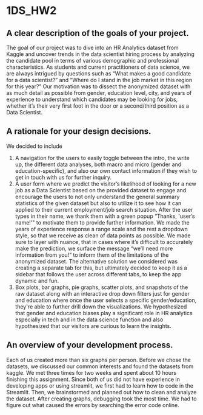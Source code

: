 # 1DS_HW2

## A clear description of the goals of your project. 
The goal of our project was to dive into an HR Analytics dataset from Kaggle and uncover trends in the data scientist hiring process by analyzing the candidate pool in terms of various demographic and professional characteristics. As students and current practitioners of data science, we are always intrigued by questions such as “What makes a good candidate for a data scientist?” and “Where do I stand in the job market in this region for this year?” Our motivation was to dissect the anonymized dataset with as much detail as possible from gender, education level, city, and years of experience to understand which candidates may be looking for jobs, whether it’s their very first foot in the door or a second/third position as a Data Scientist.  

## A rationale for your design decisions. 
We decided to include 
1) A navigation for the users to easily toggle between the intro, the write up, the different data analyses, both macro and micro (gender and education-specific), and also our own contact information if they wish to get in touch with us for further inquiry. 
2) A user form where we predict the visitor’s likelihood of looking for a new job as a Data Scientist based on the provided dataset to engage and encourage the users to not only understand the general summary statistics of the given dataset but also to utilize it to see how it can applied to their current employment/job search situation. After the user types in their name, we thank them with a green popup “Thanks, 'user’s name!'" to motivate them to provide further information. We made the years of experience response a range scale and the rest a dropdown style, so that we receive as clean of data points as possible. We made sure to layer with nuance, that in cases where it’s difficult to accurately make the prediction, we surface the message “we’ll need more information from you!” to inform them of the limitations of the anonymized dataset. The alternative solution we considered was creating a separate tab for this, but ultimately decided to keep it as a sidebar that follows the user across different tabs, to keep the app dynamic and fun. 
3) Box plots, bar graphs, pie graphs, scatter plots, and snapshots of the raw dataset along with an interactive drop down filters just for gender and education where once the user selects a specific gender/education, they're able to further drill down the visualizations. We hypothesized that gender and education biases play a significant role in HR analytics especially in tech and in the data science function and also hypothesized that our visitors are curious to learn the insights.

## An overview of your development process.
Each of us created more than six graphs per person. Before we chose the datasets, we discussed our common interests and found the datasets from kaggle. We met three times for two weeks and spent about 10 hours finishing this assignment. Since both of us did not have experience in developing apps or using streamlit, we first had to learn how to code in the Streamlit. Then, we brainstormed and planned out how to clean and analyze the dataset. After creating graphs, debugging took the most time. We had to figure out what caused the errors by searching the error code online. 
